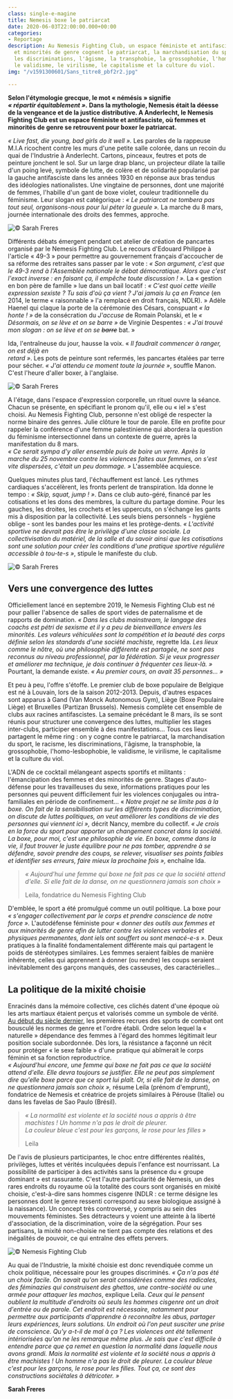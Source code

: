 ```yaml
---
class: single-e-magine
title: Nemesis boxe le patriarcat
date: 2020-06-03T22:00:00.000+00:00
categories:
- Reportage
description: Au Nemesis Fighting Club, un espace féministe et antifasciste, femmes
  et minorités de genre cognent le patriarcat, la marchandisation du sport, le racisme,
  les discriminations, l'âgisme, la transphobie, la grossophobie, l'homo-lesbophobie,
  le validisme, le virilisme, le capitalisme et la culture du viol.
img: "/v1591300601/Sans_titre8_pbf2r2.jpg"

---
```

<div class="chapeau">

**Selon l'étymologie grecque, le mot « némésis » signifie  
_« répartir équitablement »._ Dans la mythologie, Nemesis était la déesse de la vengeance et de la justice distributive. A Anderlecht, le Nemesis Fighting Club est un espace féministe et antifasciste, où femmes et minorités de genre se retrouvent pour boxer le patriarcat.**

</div>

_« Live fast, die young, bad girls do it well »._ Les paroles de la rappeuse M.I.A ricochent contre les murs d'une petite salle colorée, dans un recoin du quai de l'Industrie à Anderlecht. Cartons, pinceaux, feutres et pots de peinture jonchent le sol. Sur un large drap blanc, un projecteur dilate la taille d'un poing levé, symbole de lutte, de colère et de solidarité popularisé par la gauche antifasciste dans les années 1930 en réponse aux bras tendus des idéologies nationalistes. Une vingtaine de personnes, dont une majorité de femmes, l'habille d'un gant de boxe violet, couleur traditionnelle du féminisme. Leur slogan est catégorique : _« Le patriarcat ne tombera pas tout seul, organisons-nous pour lui péter la gueule »._ La marche du 8 mars, journée internationale des droits des femmes, approche.

![](https://res.cloudinary.com/drg3m95yg/image/upload/c_limit,dpr_auto,q_70,w_1000,f_auto/img_3143.JPG "© Sarah Freres")

Différents débats émergent pendant cet atelier de création de pancartes organisé par le Nemesis Fighting Club. Le recours d'Edouard Philippe à l'article « 49-3 » pour permettre au gouvernement français d'accoucher de sa réforme des retraites sans passer par le vote : _« Son argument, c'est que le 49-3 rend à l'Assemblée nationale le débat démocratique. Alors que c'est l'exact inverse : en faisant ça, il empêche toute discussion ! »._ La « gestion en bon père de famille » lue dans un bail locatif : _« C'est quoi cette vieille expression sexiste ? Tu sais d'où ça vient ? J'ai jamais lu ça en France_ (en 2014, le terme « raisonnable » l'a remplacé en droit français, NDLR). » Adèle Haenel qui claque la porte de la cérémonie des Césars, conspuant _« la honte ! »_ de la consécration du _J'accuse_ de Romain Polanski, et le _« Désormais, on se lève et on se barre »_ de Virginie Despentes : _« J'ai trouvé mon slogan : on se lève et on se_ _~~barre~~_ bat. »

Ida, l'entraîneuse du jour, hausse la voix. « _Il faudrait commencer à ranger, on est déjà en  
retard »_. Les pots de peinture sont refermés, les pancartes étalées par terre pour sécher. _« J'ai attendu ce moment toute la journée »_, souffle Manon. C'est l'heure d'aller boxer, à l'anglaise.

![](https://res.cloudinary.com/drg3m95yg/image/upload/c_limit,dpr_auto,q_70,w_1000,f_auto/img_3207.jpg "© Sarah Freres")

A l'étage, dans l'espace d'expression corporelle, un rituel ouvre la séance. Chacun se présente, en spécifiant le pronom qu'il, elle ou « iel » s'est choisi. Au Nemesis Fighting Club, personne n'est obligé de respecter la norme binaire des genres. Julie clôture le tour de parole. Elle en profite pour rappeler la conférence d'une femme palestinienne qui abordera la question du féminisme intersectionnel dans un contexte de guerre, après la manifestation du 8 mars.  
_« Ce serait sympa d'y aller ensemble puis de boire un verre. Après la marche du 25 novembre contre les violences faites aux femmes, on s'est vite dispersées, c'était un peu dommage. »_ L'assemblée acquiesce.

Quelques minutes plus tard, l'échauffement est lancé. Les rythmes cardiaques s'accélèrent, les fronts perlent de transpiration. Ida donne le tempo : _« Skip, squat, jump ! »_. Dans ce club auto-géré, financé par les cotisations et les dons des membres, la culture du partage domine. Pour les gauches, les droites, les crochets et les uppercuts, on s'échange les gants mis à disposition par la collectivité. Les seuls biens personnels - hygiène oblige - sont les bandes pour les mains et les protège-dents. _« L'activité sportive ne devrait pas être le privilège d'une classe sociale. La collectivisation du matériel, de la salle et du savoir ainsi que les cotisations sont une solution pour créer les conditions d'une pratique sportive régulière accessible à tou-te-s »_, stipule le manifeste du club.

![](https://res.cloudinary.com/drg3m95yg/image/upload/c_limit,dpr_auto,q_70,w_1000,f_auto/img_3434_2.jpg "© Sarah Freres")

## Vers une convergence des luttes

Officiellement lancé en septembre 2019, le Nemesis Fighting Club est né pour pallier l'absence de salles de sport vides de paternalisme et de rapports de domination. _« Dans les clubs mainstream, le langage des coachs est pétri de sexisme et il y a peu de bienveillance envers les minorités. Les valeurs véhiculées sont la compétition et la beauté des corps définie selon les standards d'une société machiste,_ regrette Ida. _Les lieux comme le nôtre, où une philosophie différente est partagée, ne sont pas reconnus au niveau professionnel, par la fédération. Si je veux progresser et améliorer ma technique, je dois continuer à fréquenter ces lieux-là. »_ Pourtant, la demande existe. _« Au premier cours, on avait 35 personnes… »_

Et peu à peu, l'offre s'étoffe. Le premier club de boxe populaire de Belgique est né à Louvain, lors de la saison 2012-2013. Depuis, d'autres espaces sont apparus à Gand (Van Monck Autonomous Gym), Liège (Boxe Populaire Liège) et Bruxelles (Partizan Brussels). Nemesis complète cet ensemble de clubs aux racines antifascistes. La semaine précédant le 8 mars, ils se sont réunis pour structurer une convergence des luttes, multiplier les stages inter-clubs, participer ensemble à des manifestations... Tous ces lieux partagent le même ring : on y cogne contre le patriarcat, la marchandisation du sport, le racisme, les discriminations, l'âgisme, la transphobie, la grossophobie, l'homo-lesbophobie, le validisme, le virilisme, le capitalisme et la culture du viol.

L'ADN de ce cocktail mélangeant aspects sportifs et militants : l'émancipation des femmes et des minorités de genre. Stages d'auto-défense pour les travailleuses du sexe, informations pratiques pour les personnes qui peuvent difficilement fuir les violences conjugales ou intra-familiales en période de confinement… « _Notre projet ne se limite pas à la boxe. On fait de la sensibilisation sur les différents types de discrimination, on discute de luttes politiques, on veut améliorer les conditions de vie des personnes qui viennent ici »,_ décrit Nancy, membre du collectif. _« Je crois en la force du sport pour apporter un changement concret dans la société. La boxe, pour moi, c'est une philosophie de vie. En boxe, comme dans la vie, il faut trouver le juste équilibre pour ne pas tomber, apprendre à se défendre, savoir prendre des coups, se relever, visualiser ses points faibles et identifier ses erreurs, faire mieux la prochaine fois »,_ enchaîne Ida.

> _« Aujourd'hui une femme qui boxe ne fait pas ce que la société attend d'elle. Si elle fait de la danse, on ne questionnera jamais son choix »_
>
> Leila, fondatrice du Nemesis Fighting Club

D'emblée, le sport a été promulgué comme un outil politique. La boxe pour _« s'engager collectivement par le corps et prendre conscience de notre force »._ L'autodéfense féministe pour _« donner des outils aux femmes et aux minorités de genre afin de lutter contre les violences verbales et physiques permanentes, dont iels ont souffert ou sont menacé-e-s »._ Deux pratiques à la finalité fondamentalement différente mais qui partagent le poids de stéréotypes similaires. Les femmes seraient faibles de manière inhérente, celles qui apprennent à donner (ou rendre) les coups seraient inévitablement des garçons manqués, des casseuses, des caractérielles…

## La politique de la mixité choisie

Enracinés dans la mémoire collective, ces clichés datent d'une époque où les arts martiaux étaient perçus et valorisés comme un symbole de vérité. [Au début du siècle dernier](http://www.garance.be/docs/18histoireautodefense.pdf), les premières recrues des sports de combat ont bousculé les normes de genre et l'ordre établi. Ordre selon lequel la « naturelle » dépendance des femmes à l'égard des hommes légitimait leur position sociale subordonnée. Dès lors, la résistance a façonné un récit pour protéger « le sexe faible » d'une pratique qui abîmerait le corps féminin et sa fonction reproductrice.  
_« Aujourd'hui encore, une femme qui boxe ne fait pas ce que la société attend d'elle. Elle devra toujours se justifier. Elle ne peut pas simplement dire qu'elle boxe parce que ce sport lui plaît. Or, si elle fait de la danse, on ne questionnera jamais son choix »,_ résume Leila (prénom d'emprunt), fondatrice de Nemesis et créatrice de projets similaires à Pérouse (Italie) ou dans les favelas de Sao Paulo (Brésil).

> _« La normalité est violente et la société nous a appris à être machistes ! Un homme n'a pas le droit de pleurer.  
> La couleur bleue c'est pour les garçons, le rose pour les filles »_
>
> Leila

De l'avis de plusieurs participantes, le choc entre différentes réalités, privilèges, luttes et vérités inculquées depuis l'enfance est nourrissant. La possibilité de participer à des activités sans la présence du « groupe dominant » est rassurante. C'est l'autre particularité de Nemesis, un des rares endroits du royaume où la totalité des cours sont organisés en mixité choisie, c'est-à-dire sans hommes cisgenre (NDLR : ce terme désigne les personnes dont le genre ressenti correspond au sexe biologique assigné à la naissance). Un concept très controversé, y compris au sein des mouvements féministes. Ses détracteurs y voient une atteinte à la liberté d'association, de la discrimination, voire de la ségrégation. Pour ses partisans, la mixité non-choisie ne tient pas compte des relations et des inégalités de pouvoir, ce qui entraîne des effets pervers.

![](https://res.cloudinary.com/drg3m95yg/image/upload/c_limit,dpr_auto,q_70,w_1000,f_auto/139_nemesis_rouge.jpg "© Nemesis Fighting Club")

Au quai de l'Industrie, la mixité choisie est donc revendiquée comme un choix politique, nécessaire pour les groupes discriminés. _« Ça n'a pas été un choix facile. On savait qu'on serait considérées comme des radicales, des féminazies qui construisent des ghettos, une contre-société ou une armée pour attaquer les machos_, explique Leila. _Ceux qui le pensent oublient la multitude d'endroits où seuls les hommes cisgenre ont un droit d'entrée ou de parole. Cet endroit est nécessaire, notamment pour permettre aux participants d'apprendre à reconnaître les abus, partager leurs expériences, leurs solutions. Un endroit où l'on peut susciter une prise de conscience. Qu'y a-t-il de mal à ça ? Les violences ont été tellement intériorisées qu'on ne les remarque même plus. Je sais que c'est difficile à entendre parce que ça remet en question la normalité dans laquelle nous avons grandi. Mais la normalité est violente et la société nous a appris à être machistes ! Un homme n'a pas le droit de pleurer. La couleur bleue c'est pour les garçons, le rose pour les filles. Tout ça, ce sont des constructions sociétales à détricoter. »_

**Sarah Freres**